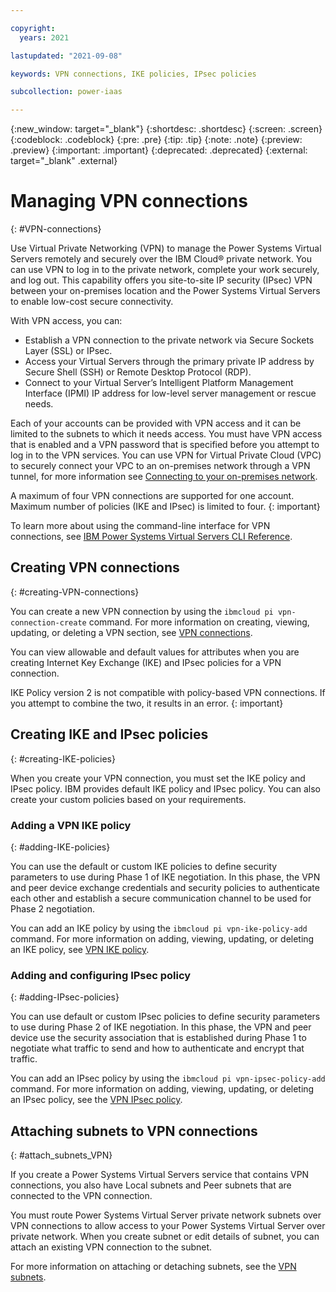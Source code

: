 ```yaml
---

copyright:
  years: 2021

lastupdated: "2021-09-08"

keywords: VPN connections, IKE policies, IPsec policies

subcollection: power-iaas

---
```


{:new_window: target="_blank"}
{:shortdesc: .shortdesc}
{:screen: .screen}
{:codeblock: .codeblock}
{:pre: .pre}
{:tip: .tip}
{:note: .note}
{:preview: .preview}
{:important: .important}
{:deprecated: .deprecated}
{:external: target="_blank" .external}

# Managing VPN connections
{: #VPN-connections}

Use Virtual Private Networking (VPN) to manage the Power Systems Virtual Servers remotely and securely over the IBM Cloud® private network. You can use VPN to log in to the private network, complete your work securely, and log out. This capability offers you site-to-site IP security (IPsec) VPN between your on-premises location and the Power Systems Virtual Servers to enable low-cost secure connectivity.

With VPN access, you can:

- Establish a VPN connection to the private network via Secure Sockets Layer (SSL) or IPsec.
- Access your Virtual Servers through the primary private IP address by Secure Shell (SSH) or Remote Desktop Protocol (RDP).
- Connect to your Virtual Server’s Intelligent Platform Management Interface (IPMI) IP address for low-level server management or rescue needs.

Each of your accounts can be provided with VPN access and it can be limited to the subnets to which it needs access. You must have VPN access that is enabled and a VPN password that is specified before you attempt to log in to the VPN services. You can use VPN for Virtual Private Cloud (VPC) to securely connect your VPC to an on-premises network through a VPN tunnel, for more information see [Connecting to your on-premises network](/docs/pvpc?topic=vpc-vpn-onprem-example).

A maximum of four VPN connections are supported for one account. Maximum number of policies (IKE and IPsec) is limited to four.
{: important}

To learn more about using the command-line interface for VPN connections, see [IBM Power Systems Virtual Servers CLI Reference](/docs/power-iaas-cli-plugin?topic=power-iaas-cli-plugin-power-iaas-cli-reference#vpn-connections).

## Creating VPN connections
{: #creating-VPN-connections}

You can create a new VPN connection by using the `ibmcloud pi vpn-connection-create` command. For more information on creating, viewing, updating, or deleting a VPN section, see [VPN connections](/docs/power-iaas-cli-plugin?topic=power-iaas-cli-plugin-power-iaas-cli-reference#vpn-connections).

You can view allowable and default values for attributes when you are creating Internet Key Exchange (IKE) and IPsec policies for a VPN connection.

IKE Policy version 2 is not compatible with policy-based VPN connections. If you attempt to combine the two, it results in an error.
{: important}

## Creating IKE and IPsec policies
{: #creating-IKE-policies}

When you create your VPN connection, you must set the IKE policy and IPsec policy. IBM provides default IKE policy and IPsec policy. You can also create your custom policies based on your requirements.

### Adding a VPN IKE policy
{: #adding-IKE-policies}

You can use the default or custom IKE policies to define security parameters to use during Phase 1 of IKE negotiation. In this phase, the VPN and peer device exchange credentials and security policies to authenticate each other and establish a secure communication channel to be used for Phase 2 negotiation.

You can add an IKE policy by using the `ibmcloud pi vpn-ike-policy-add` command. For more information on adding, viewing, updating, or deleting an IKE policy, see [VPN IKE policy](/docs/power-iaas-cli-plugin?topic=power-iaas-cli-plugin-power-iaas-cli-reference#vpn-ike-policy).

### Adding and configuring IPsec policy
{: #adding-IPsec-policies}

You can use default or custom IPsec policies to define security parameters to use during Phase 2 of IKE negotiation. In this phase, the VPN and peer device use the security association that is established during Phase 1 to negotiate what traffic to send and how to authenticate and encrypt that traffic.

You can add an IPsec policy by using the `ibmcloud pi vpn-ipsec-policy-add` command. For more information on adding, viewing, updating, or deleting an IPsec policy, see the [VPN IPsec policy](/docs/power-iaas-cli-plugin?topic=power-iaas-cli-plugin-power-iaas-cli-reference#vpn-ike-policy).

## Attaching subnets to VPN connections
{: #attach_subnets_VPN}

If you create a Power Systems Virtual Servers service that contains VPN connections, you also have Local subnets and Peer subnets that are connected to the VPN connection.

You must route Power Systems Virtual Server private network subnets over VPN connections to allow access to your Power Systems Virtual Server over private network.
When you create subnet or edit details of subnet, you can attach an existing VPN connection to the subnet.

For more information on attaching or detaching subnets, see the [VPN subnets](/docs/power-iaas-cli-plugin?topic=power-iaas-cli-plugin-power-iaas-cli-reference#vpn-connection-local-subnets).
